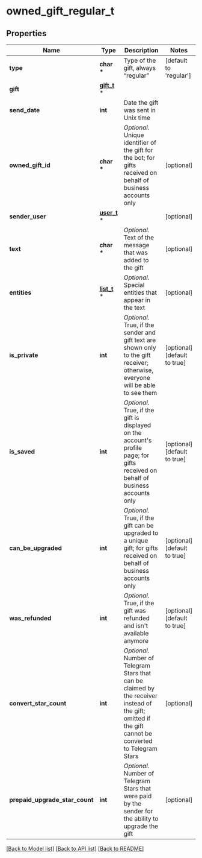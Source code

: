 # owned_gift_regular_t

## Properties
Name | Type | Description | Notes
------------ | ------------- | ------------- | -------------
**type** | **char \*** | Type of the gift, always “regular” | [default to 'regular']
**gift** | [**gift_t**](gift.md) \* |  | 
**send_date** | **int** | Date the gift was sent in Unix time | 
**owned_gift_id** | **char \*** | *Optional*. Unique identifier of the gift for the bot; for gifts received on behalf of business accounts only | [optional] 
**sender_user** | [**user_t**](user.md) \* |  | [optional] 
**text** | **char \*** | *Optional*. Text of the message that was added to the gift | [optional] 
**entities** | [**list_t**](message_entity.md) \* | *Optional*. Special entities that appear in the text | [optional] 
**is_private** | **int** | *Optional*. True, if the sender and gift text are shown only to the gift receiver; otherwise, everyone will be able to see them | [optional] [default to true]
**is_saved** | **int** | *Optional*. True, if the gift is displayed on the account&#39;s profile page; for gifts received on behalf of business accounts only | [optional] [default to true]
**can_be_upgraded** | **int** | *Optional*. True, if the gift can be upgraded to a unique gift; for gifts received on behalf of business accounts only | [optional] [default to true]
**was_refunded** | **int** | *Optional*. True, if the gift was refunded and isn&#39;t available anymore | [optional] [default to true]
**convert_star_count** | **int** | *Optional*. Number of Telegram Stars that can be claimed by the receiver instead of the gift; omitted if the gift cannot be converted to Telegram Stars | [optional] 
**prepaid_upgrade_star_count** | **int** | *Optional*. Number of Telegram Stars that were paid by the sender for the ability to upgrade the gift | [optional] 

[[Back to Model list]](../README.md#documentation-for-models) [[Back to API list]](../README.md#documentation-for-api-endpoints) [[Back to README]](../README.md)


